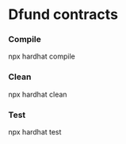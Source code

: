 # Dfund contracts

### Compile

npx hardhat compile

### Clean

npx hardhat clean

### Test

npx hardhat test
